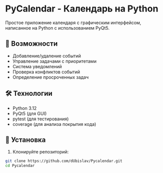 # PyCalendar - Календарь на Python

Простое приложение календаря с графическим интерфейсом, написанное на Python с использованием PyQt5.

## 📌 Возможности

- Добавление/удаление событий
- Управление задачами с приоритетами
- Система уведомлений
- Проверка конфликтов событий
- Определение просроченных задач

## 🛠 Технологии

- Python 3.12
- PyQt5 (для GUI)
- pytest (для тестирования)
- coverage (для анализа покрытия кода)

## 🚀 Установка

1. Клонируйте репозиторий:
```bash
git clone https://github.com/dUbislav/Pycalendar.git
cd Pycalendar
